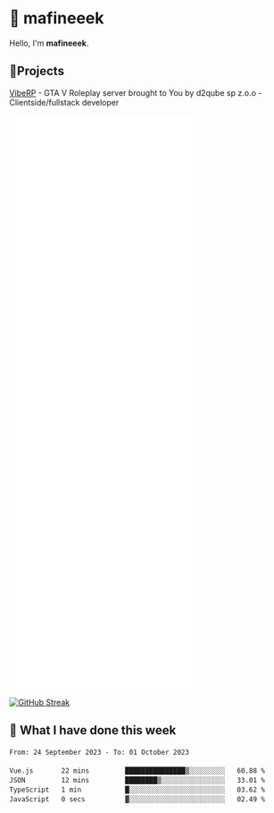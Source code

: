# 👋 mafineeek
Hello, I'm **mafineeek**.

## 📝Projects

[VibeRP](https://v-rp.pl) - GTA V Roleplay server brought to You by d2qube sp z.o.o - Clientside/fullstack developer


![](./github-metrics.svg)

[![GitHub Streak](https://streak-stats.demolab.com/?user=mafineeek)](https://git.io/streak-stats)

## 📰 What I have done this week
<!--START_SECTION:waka-->

```txt
From: 24 September 2023 - To: 01 October 2023

Vue.js       22 mins         ███████████████▒░░░░░░░░░   60.88 %
JSON         12 mins         ████████▒░░░░░░░░░░░░░░░░   33.01 %
TypeScript   1 min           █░░░░░░░░░░░░░░░░░░░░░░░░   03.62 %
JavaScript   0 secs          ▓░░░░░░░░░░░░░░░░░░░░░░░░   02.49 %
```

<!--END_SECTION:waka-->

